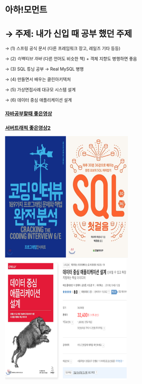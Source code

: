 # 아하!모먼트

# → 주제: **내가 신입 때 공부 했던 주제**

→ (1) 스프링 공식 문서 (다른 프레임워크 장고, 레일즈 기타 등등)

→ (2) *이펙티브 자바* (다른 언어도 비슷한 책) + 객체 지향도 병행하면 좋음

→ (3) SQL 튜닝 공부 → Real MySQL 병행

→ (4) 만들면서 배우는 클린아키텍처

→ (5) 가상면접사례 대규모 시스템 설계

→ (6) 데이터 중심 애플리케이션 설계

### [자바공부할때 좋은영상](https://www.youtube.com/watch?v=dJ5C4qRqAgA)
### [서버트래픽 좋은영상2](https://www.youtube.com/watch?v=MTSn93rNPPE)
<img src="img/img7.png" alt="이미지 설명" width="200" height="400">
<img src="../1주차/img/img_1.png" alt="이미지 설명" width="200" height="400">
<img src="../1주차/img/img.png" alt="이미지 설명" width="400" height="400">

